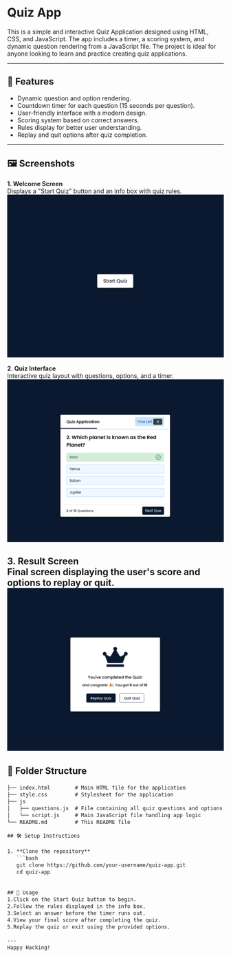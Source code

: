 # Quiz App 

This is a simple and interactive Quiz Application designed using HTML, CSS, and JavaScript. The app includes a timer, a scoring system, and dynamic question rendering from a JavaScript file. The project is ideal for anyone looking to learn and practice creating quiz applications.

---

## 🚀 Features
- Dynamic question and option rendering.
- Countdown timer for each question (15 seconds per question).
- User-friendly interface with a modern design.
- Scoring system based on correct answers.
- Rules display for better user understanding.
- Replay and quit options after quiz completion.

---

## 🖼️ Screenshots
**1. Welcome Screen**  
Displays a "Start Quiz" button and an info box with quiz rules.
![preview](/start.png)

**2. Quiz Interface**  
Interactive quiz layout with questions, options, and a timer.
![preview](/preview.png)

**3. Result Screen**  
Final screen displaying the user's score and options to replay or quit.
![preview](/finsh.png)
---

## 📂 Folder Structure

```plaintext
├── index.html        # Main HTML file for the application
├── style.css         # Stylesheet for the application
├── js
│   ├── questions.js  # File containing all quiz questions and options
│   └── script.js     # Main JavaScript file handling app logic
└── README.md         # This README file

## 🛠️ Setup Instructions

1. **Clone the repository**
   ```bash
   git clone https://github.com/your-username/quiz-app.git
   cd quiz-app


## 📄 Usage
1.Click on the Start Quiz button to begin.
2.Follow the rules displayed in the info box.
3.Select an answer before the timer runs out.
4.View your final score after completing the quiz.
5.Replay the quiz or exit using the provided options.

---
Happy Hacking!